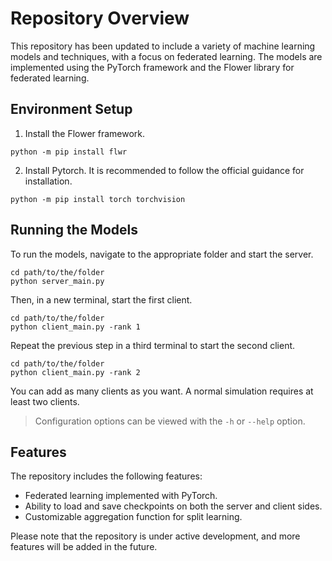 # Repository Overview

This repository has been updated to include a variety of machine learning models and techniques, with a focus on federated learning. The models are implemented using the PyTorch framework and the Flower library for federated learning.

## Environment Setup
1. Install the Flower framework.
  ```
  python -m pip install flwr 
  ```
2. Install Pytorch. It is recommended to follow the official guidance for installation. 
  ```
  python -m pip install torch torchvision
  ```

## Running the Models
To run the models, navigate to the appropriate folder and start the server.
  ```
  cd path/to/the/folder
  python server_main.py
  ```
Then, in a new terminal, start the first client.
  ```
  cd path/to/the/folder
  python client_main.py -rank 1
  ```
Repeat the previous step in a third terminal to start the second client. 
  ```
  cd path/to/the/folder
  python client_main.py -rank 2
  ```
You can add as many clients as you want. A normal simulation requires at least two clients.

> Configuration options can be viewed with the `-h` or `--help` option.

## Features

The repository includes the following features:
- Federated learning implemented with PyTorch.
- Ability to load and save checkpoints on both the server and client sides.
- Customizable aggregation function for split learning.

Please note that the repository is under active development, and more features will be added in the future.
